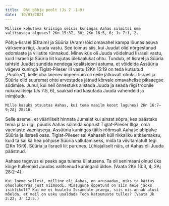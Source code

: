 ```yaml
---
title:  Oht põhja poolt (Js 7 -1–9)  
date:  10/01/2021  
---
```


`Millise kohutava kriisiga seisis kuningas Aahas silmitsi oma valitsusaja alguses? 2Kn 15:37, 38; 2Kn 16:5, 6; Js 7:1, 2.`

Põhja-Iisrael (Efraim) ja Süüria (Aram) lõid omavahel kampa lõunas asuva väiksema riigi, Juuda vastu. See toimus siis, kui Juudat olid nõrgestanud edomlaste ja vilistite rünnakud. Minevikus oli Juuda võidelnud Iisraeli vastu, kuid Iisraeli ja Süüria liit kujutas ülekaalukat ohtu. Tundub, et Iisrael ja Süüria tahtsid Juudat sundida nendega koalitsiooni astuma, et võidelda Assüüria vägeva kuninga Tiglat-Pileser III vastu (2Kn 15:19 on teda kutsutud „Puuliks“), kelle üha laienev impeerium oli neile jätkuvalt ohuks. Iisrael ja Süüria olid suuremat ohtu arvestades jätnud kõrvale omavahelise pikaaegse sõdimise. Juhul, kui neil õnnestuks alistada Juuda ja seada riigi troonile nukuvalitseja (Js 7:5, 6), saaksid nad kasutada Juuda vahendeid ja inimjõudu.

`Mille kasuks otsustas Aahas, kui tema maailm koost lagunes? 2Kn 16:7–9;2Aj 28:16.`

Selle asemel, et vääriliselt hinnata Jumalat kui ainsat sõpra, kes päästaks tema ja ta riigi, püüdis Aahas sõlmida sõprust Tiglat-Pileser IIIga, oma vaenlaste vaenlasega. Assüüria kuningas täitis rõõmsalt Aahase abipalve Süüria ja Iisraeli osas. Tiglat-Pileser sai Aahaselt küll rikkaliku altkäemaksu, kuid ta sai ka hea põhjuse Süüria vallutamiseks, mida ta viivitamatult tegi (2Kn 16:9). Süüria ja Iisraeli liit purunes. Lühiajaliselt näis, et Aahas oli Juuda päästnud.

Aahase tegevus ei peaks aga tulema üllatusena. Ta oli senimaani olnud üks kõige hullemaid Juudas valitsenud kuningaid üldse. (Vaata 2Kn 16:3, 4; 2Aj 28:2–4).

`Kui loeme sellest, milline oli Aahas, on arusaadav, miks ta käitus ohuolukorras just niimoodi. Missugune õppetund on siin meie jaoks isiklikult? Kui me ei kuuletu Issandale praegu, siis mis annab alust mõelda, et meil on usku usaldada Teda katsumuste tulles? (Vaata Jk 2:22; Jr 12:5.)`